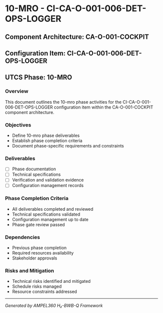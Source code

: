 # 10-MRO - CI-CA-O-001-006-DET-OPS-LOGGER

## Component Architecture: CA-O-001-COCKPIT
## Configuration Item: CI-CA-O-001-006-DET-OPS-LOGGER
## UTCS Phase: 10-MRO

### Overview
This document outlines the 10-mro phase activities for the CI-CA-O-001-006-DET-OPS-LOGGER configuration item within the CA-O-001-COCKPIT component architecture.

### Objectives
- Define 10-mro phase deliverables
- Establish phase completion criteria
- Document phase-specific requirements and constraints

### Deliverables
- [ ] Phase documentation
- [ ] Technical specifications
- [ ] Verification and validation evidence
- [ ] Configuration management records

### Phase Completion Criteria
- All deliverables completed and reviewed
- Technical specifications validated
- Configuration management up to date
- Phase gate review passed

### Dependencies
- Previous phase completion
- Required resources availability
- Stakeholder approvals

### Risks and Mitigation
- Technical risks identified and mitigated
- Schedule risks managed
- Resource constraints addressed

---
*Generated by AMPEL360 H₂-BWB-Q Framework*

